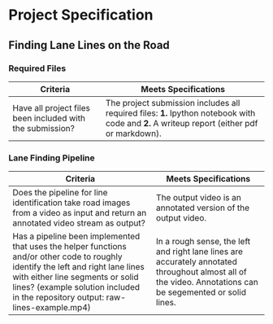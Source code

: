 # Project Specification

## Finding Lane Lines on the Road

### Required Files

| Criteria | Meets Specifications |
| -------- | -------------------- |
| Have all project files been included with the submission? | The project submission includes all required files: **1.** Ipython notebook with code and **2.** A writeup report (either pdf or markdown). |

### Lane Finding Pipeline

| Criteria | Meets Specifications |
| -------- | -------------------- |
| Does the pipeline for line identification take road images from a video as input and return an annotated video stream as output? | The output video is an annotated version of the output video. |
| Has a pipeline been implemented that uses the helper functions and/or other code to roughly identify the left and right lane lines with either line segments or solid lines? (example solution included in the repository output: raw-lines-example.mp4) | In a rough sense, the left and right lane lines are accurately annotated throughout almost all of the video. Annotations can be segemented or solid lines. |
